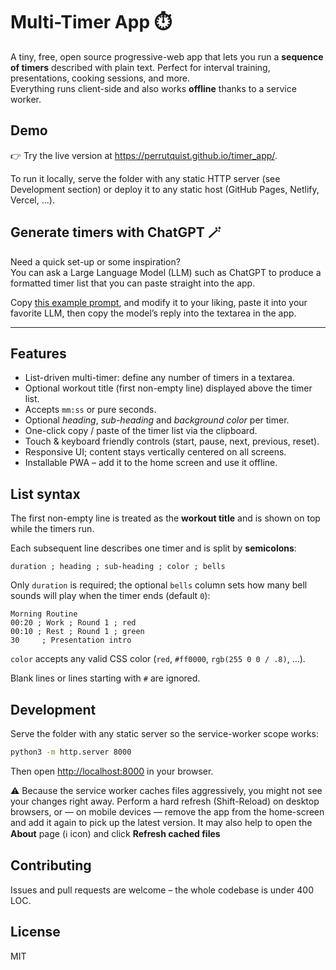 # Multi-Timer App ⏱️

A tiny, free, open source progressive-web app that lets you run a **sequence of timers** 
described with plain text. Perfect for interval training, presentations, cooking sessions,
and more.  
Everything runs client-side and also works **offline** thanks to a service
worker.

## Demo

👉 Try the live version at <https://perrutquist.github.io/timer_app/>.  

To run it locally, serve the folder with any static HTTP server (see Development
section) or deploy it to any static host (GitHub Pages, Netlify, Vercel, …).

## Generate timers with ChatGPT 🪄

Need a quick set-up or some inspiration?  
You can ask a Large Language Model (LLM) such as ChatGPT to produce a formatted timer list that you can paste straight into the app.

Copy [this example prompt](https://perrutquist.github.io/timer_app/llm_prompt.html), and modify it to your liking,
paste it into your favorite LLM, then copy the model’s reply into the textarea in the app.

---

## Features

- List-driven multi-timer: define any number of timers in a textarea.
- Optional workout title (first non-empty line) displayed above the timer list.
- Accepts `mm:ss` or pure seconds.
- Optional *heading*, *sub-heading* and *background color* per timer.
- One-click copy / paste of the timer list via the clipboard.
- Touch & keyboard friendly controls (start, pause, next, previous, reset).
- Responsive UI; content stays vertically centered on all screens.
- Installable PWA – add it to the home screen and use it offline.

## List syntax

The first non-empty line is treated as the **workout title** and is shown on top while the timers run.

Each subsequent line describes one timer and is split by **semicolons**:

```
duration ; heading ; sub-heading ; color ; bells
```

Only `duration` is required; the optional `bells` column sets how many bell sounds will play when the timer ends (default `0`):

```
Morning Routine
00:20 ; Work ; Round 1 ; red
00:10 ; Rest ; Round 1 ; green
30     ; Presentation intro
```

`color` accepts any valid CSS color (`red`, `#ff0000`, `rgb(255 0 0 / .8)`, …).

Blank lines or lines starting with `#` are ignored.

## Development

Serve the folder with any static server so the service-worker scope works:

```bash
python3 -m http.server 8000
```

Then open <http://localhost:8000> in your browser.

⚠️  Because the service worker caches files aggressively, you might not see
your changes right away. Perform a hard refresh (Shift-Reload) on desktop
browsers, or — on mobile devices — remove the app from the home-screen and add
it again to pick up the latest version. It may also help to open the **About** 
page (ℹ️ icon) and click **Refresh cached files**

## Contributing

Issues and pull requests are welcome – the whole codebase is under 400 LOC.

## License

MIT
